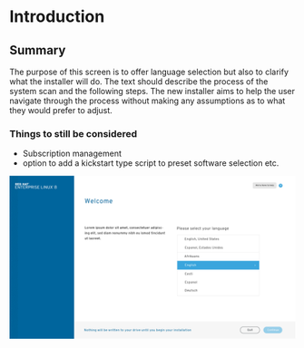 # Introduction
## Summary

The purpose of this screen is to offer language selection but also to clarify what the installer will do. The text should describe the process of the system scan and the following steps. The new installer aims to help the user navigate through the process without making any assumptions as to what they would prefer to adjust.

### Things to still be considered
- Subscription management
- option to add a kickstart type script to preset software selection etc.

![Image of Yaktocat](../../assets/imgs/1-Welcome.jpg)
